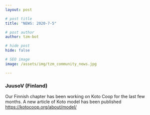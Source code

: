 ```yaml
---
layout: post

# post title
title: "NEWS: 2020-7-5"

# post author
author: tzm-bot

# hide post
hide: false

# SEO image
image: /assets/img/tzm_community_news.jpg

---
```


### JuusoV (Finland)

Our Finnish chapter has been working on Koto Coop for the last few months. A new article of Koto model has been published https://kotocoop.org/about/model/  


